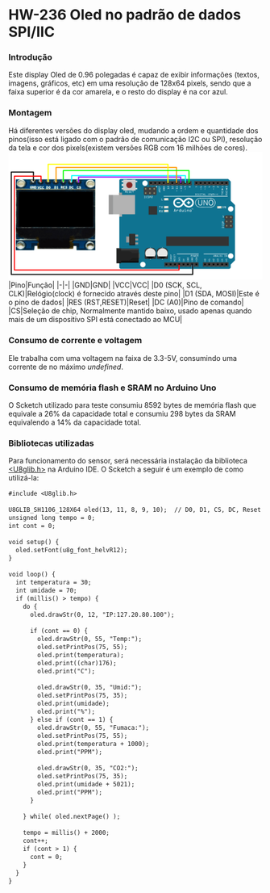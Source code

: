 
# HW-236 Oled no padrão de dados SPI/IIC
### Introdução
Este display Oled de 0.96 polegadas é capaz de exibir informações (textos, imagens, gráficos, etc) em uma resolução de 128x64 pixels, sendo que a faixa superior é  da cor amarela, e o resto do display é na cor azul.
### Montagem
Há diferentes versões do display oled, mudando a ordem e quantidade dos pinos(isso está ligado com o padrão de comunicação I2C ou SPI), resolução da tela e cor dos pixels(existem versões RGB com 16 milhões de cores). 
![oled](oled.png)
|Pino|Função|
|-|-|
|GND|GND|
|VCC|VCC|
|D0 (SCK, SCL, CLK)|Relógio(clock) é fornecido através deste pino|
|D1 (SDA, MOSI)|Este é o pino de dados|
|RES (RST,RESET)|Reset|
|DC (A0)|Pino de comando|
|CS|Seleção de chip, Normalmente mantido baixo, usado apenas quando mais de um dispositivo SPI está conectado ao MCU|
### Consumo de corrente e voltagem
Ele trabalha com uma voltagem na faixa de 3.3-5V, consumindo uma corrente de no máximo _undefined_.
### Consumo de memória flash e SRAM no Arduino Uno
O Scketch utilizado para teste consumiu 8592 bytes de memória flash que equivale a 26% da capacidade total e consumiu 298 bytes da SRAM equivalendo a 14% da capacidade total.
### Bibliotecas utilizadas
Para funcionamento do sensor, será necessária instalação da biblioteca [<U8glib.h>](https://www.arduino.cc/reference/en/libraries/u8glib/) na Arduino IDE. O Scketch a seguir é um exemplo de como utilizá-la:
```
#include <U8glib.h>

U8GLIB_SH1106_128X64 oled(13, 11, 8, 9, 10);  // D0, D1, CS, DC, Reset 
unsigned long tempo = 0;
int cont = 0;

void setup() {
  oled.setFont(u8g_font_helvR12);
}

void loop() {
  int temperatura = 30;
  int umidade = 70;
  if (millis() > tempo) {
    do {
      oled.drawStr(0, 12, "IP:127.20.80.100");

      if (cont == 0) {
        oled.drawStr(0, 55, "Temp:");  
        oled.setPrintPos(75, 55);
        oled.print(temperatura);
        oled.print((char)176);
        oled.print("C");
        
        oled.drawStr(0, 35, "Umid:");
        oled.setPrintPos(75, 35);
        oled.print(umidade);
        oled.print("%");   
      } else if (cont == 1) {
        oled.drawStr(0, 55, "Fumaca:");  
        oled.setPrintPos(75, 55);
        oled.print(temperatura + 1000);
        oled.print("PPM");
        
        oled.drawStr(0, 35, "CO2:");
        oled.setPrintPos(75, 35);
        oled.print(umidade + 5021);
        oled.print("PPM");   
      }
      
    } while( oled.nextPage() );
    
    tempo = millis() + 2000;
    cont++;
    if (cont > 1) {
      cont = 0;
    }
  }
}
```